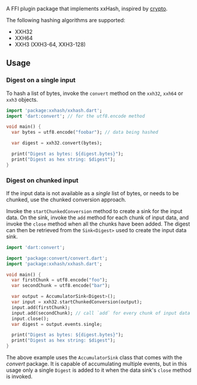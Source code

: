 A FFI plugin package that implements xxHash, inspired by [crypto](https://pub.dev/packages/crypto).

The following hashing algorithms are supported:

* XXH32
* XXH64
* XXH3 (XXH3-64, XXH3-128)

## Usage

### Digest on a single input

To hash a list of bytes, invoke the `convert` method on the
`xxh32`, `xxh64` or `xxh3` objects.

```dart
import 'package:xxhash/xxhash.dart';
import 'dart:convert'; // for the utf8.encode method

void main() {
  var bytes = utf8.encode("foobar"); // data being hashed

  var digest = xxh32.convert(bytes);

  print("Digest as bytes: ${digest.bytes}");
  print("Digest as hex string: $digest");
}
```

### Digest on chunked input

If the input data is not available as a _single_ list of bytes, or needs to be chunked, use
the chunked conversion approach.

Invoke the `startChunkedConversion` method
to create a sink for the input data. On the sink, invoke the `add`
method for each chunk of input data, and invoke the `close` method
when all the chunks have been added. The digest can then be retrieved
from the `Sink<Digest>` used to create the input data sink.

```dart
import 'dart:convert';

import 'package:convert/convert.dart';
import 'package:xxhash/xxhash.dart';

void main() {
  var firstChunk = utf8.encode("foo");
  var secondChunk = utf8.encode("bar");

  var output = AccumulatorSink<Digest>();
  var input = xxh32.startChunkedConversion(output);
  input.add(firstChunk);
  input.add(secondChunk); // call `add` for every chunk of input data
  input.close();
  var digest = output.events.single;

  print("Digest as bytes: ${digest.bytes}");
  print("Digest as hex string: $digest");
}
```

The above example uses the `AccumulatorSink` class that comes with the
_convert_ package. It is capable of accumulating multiple events, but
in this usage only a single `Digest` is added to it when the data sink's
`close` method is invoked.